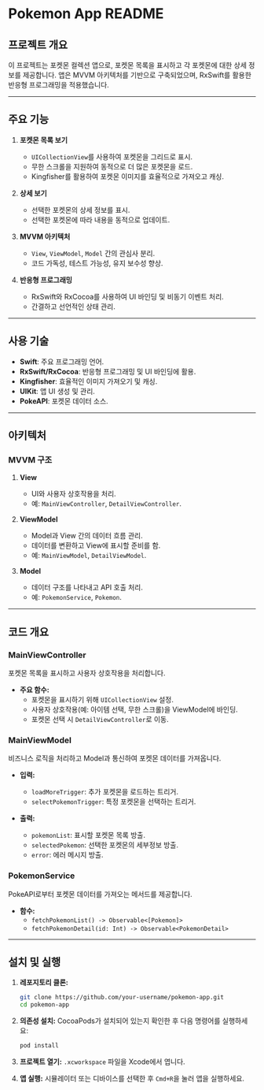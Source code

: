 # Pokemon App README

## **프로젝트 개요**
이 프로젝트는 포켓몬 컬렉션 앱으로, 포켓몬 목록을 표시하고 각 포켓몬에 대한 상세 정보를 제공합니다. 앱은 MVVM 아키텍처를 기반으로 구축되었으며, RxSwift를 활용한 반응형 프로그래밍을 적용했습니다.

---

## **주요 기능**

1. **포켓몬 목록 보기**
   - `UICollectionView`를 사용하여 포켓몬을 그리드로 표시.
   - 무한 스크롤을 지원하여 동적으로 더 많은 포켓몬을 로드.
   - Kingfisher를 활용하여 포켓몬 이미지를 효율적으로 가져오고 캐싱.

2. **상세 보기**
   - 선택한 포켓몬의 상세 정보를 표시.
   - 선택한 포켓몬에 따라 내용을 동적으로 업데이트.

3. **MVVM 아키텍처**
   - `View`, `ViewModel`, `Model` 간의 관심사 분리.
   - 코드 가독성, 테스트 가능성, 유지 보수성 향상.

4. **반응형 프로그래밍**
   - RxSwift와 RxCocoa를 사용하여 UI 바인딩 및 비동기 이벤트 처리.
   - 간결하고 선언적인 상태 관리.

---

## **사용 기술**

- **Swift**: 주요 프로그래밍 언어.
- **RxSwift/RxCocoa**: 반응형 프로그래밍 및 UI 바인딩에 활용.
- **Kingfisher**: 효율적인 이미지 가져오기 및 캐싱.
- **UIKit**: 앱 UI 생성 및 관리.
- **PokeAPI**: 포켓몬 데이터 소스.

---

## **아키텍처**

### **MVVM 구조**

1. **View**
   - UI와 사용자 상호작용을 처리.
   - 예: `MainViewController`, `DetailViewController`.

2. **ViewModel**
   - Model과 View 간의 데이터 흐름 관리.
   - 데이터를 변환하고 View에 표시할 준비를 함.
   - 예: `MainViewModel`, `DetailViewModel`.

3. **Model**
   - 데이터 구조를 나타내고 API 호출 처리.
   - 예: `PokemonService`, `Pokemon`.

---

## **코드 개요**

### **MainViewController**
포켓몬 목록을 표시하고 사용자 상호작용을 처리합니다.

- **주요 함수:**
  - 포켓몬을 표시하기 위해 `UICollectionView` 설정.
  - 사용자 상호작용(예: 아이템 선택, 무한 스크롤)을 ViewModel에 바인딩.
  - 포켓몬 선택 시 `DetailViewController`로 이동.

### **MainViewModel**
비즈니스 로직을 처리하고 Model과 통신하여 포켓몬 데이터를 가져옵니다.

- **입력:**
  - `loadMoreTrigger`: 추가 포켓몬을 로드하는 트리거.
  - `selectPokemonTrigger`: 특정 포켓몬을 선택하는 트리거.

- **출력:**
  - `pokemonList`: 표시할 포켓몬 목록 방출.
  - `selectedPokemon`: 선택한 포켓몬의 세부정보 방출.
  - `error`: 에러 메시지 방출.

### **PokemonService**
PokeAPI로부터 포켓몬 데이터를 가져오는 메서드를 제공합니다.

- **함수:**
  - `fetchPokemonList() -> Observable<[Pokemon]>`
  - `fetchPokemonDetail(id: Int) -> Observable<PokemonDetail>`

---

## **설치 및 실행**

1. **레포지토리 클론:**
   ```bash
   git clone https://github.com/your-username/pokemon-app.git
   cd pokemon-app
   ```

2. **의존성 설치:**
   CocoaPods가 설치되어 있는지 확인한 후 다음 명령어를 실행하세요:
   ```bash
   pod install
   ```

3. **프로젝트 열기:**
   `.xcworkspace` 파일을 Xcode에서 엽니다.

4. **앱 실행:**
   시뮬레이터 또는 디바이스를 선택한 후 `Cmd+R`을 눌러 앱을 실행하세요.


